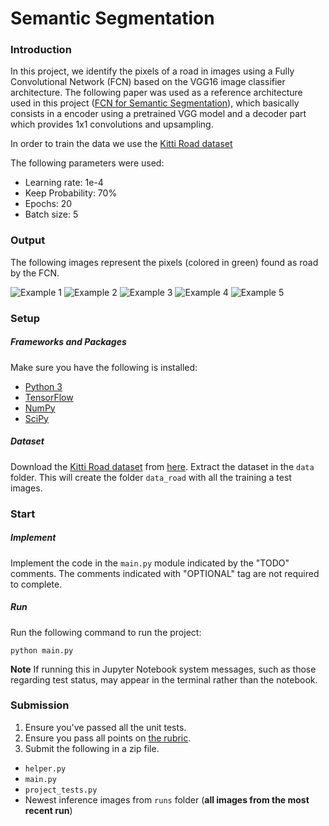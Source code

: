 # Semantic Segmentation
### Introduction
In this project, we identify the pixels of a road in images using a Fully Convolutional Network (FCN) based on the VGG16 image classifier architecture. The following paper was used as a reference architecture used in this project ([FCN for Semantic Segmentation](https://arxiv.org/pdf/1605.06211.pdf)), which basically consists in a encoder using a pretrained VGG model and a decoder part which provides 1x1 convolutions and upsampling.

In order to train the data we use the [Kitti Road dataset](http://www.cvlibs.net/datasets/kitti/eval_road.php)  

The following parameters were used:
 - Learning rate: 1e-4
 - Keep Probability: 70%
 - Epochs: 20
 - Batch size: 5

 ### Output

 The following images represent the pixels (colored in green) found as road by the FCN.

[//]: # (Image References)


[image1]: ./examples/um_000000.png "Image"
[image2]: ./examples/um_000003.png "Image"
[image3]: ./examples/um_000061.png "Image"
[image4]: ./examples/umm_000037.png "Image"
[image5]: ./examples/uu_000024.png "Image"

![Example 1][image1]
![Example 2][image2]
![Example 3][image3]
![Example 4][image4]
![Example 5][image5]


### Setup
##### Frameworks and Packages
Make sure you have the following is installed:
 - [Python 3](https://www.python.org/)
 - [TensorFlow](https://www.tensorflow.org/)
 - [NumPy](http://www.numpy.org/)
 - [SciPy](https://www.scipy.org/)
##### Dataset
Download the [Kitti Road dataset](http://www.cvlibs.net/datasets/kitti/eval_road.php) from [here](http://www.cvlibs.net/download.php?file=data_road.zip).  Extract the dataset in the `data` folder.  This will create the folder `data_road` with all the training a test images.

### Start
##### Implement
Implement the code in the `main.py` module indicated by the "TODO" comments.
The comments indicated with "OPTIONAL" tag are not required to complete.
##### Run
Run the following command to run the project:
```
python main.py
```
**Note** If running this in Jupyter Notebook system messages, such as those regarding test status, may appear in the terminal rather than the notebook.

### Submission
1. Ensure you've passed all the unit tests.
2. Ensure you pass all points on [the rubric](https://review.udacity.com/#!/rubrics/989/view).
3. Submit the following in a zip file.
 - `helper.py`
 - `main.py`
 - `project_tests.py`
 - Newest inference images from `runs` folder  (**all images from the most recent run**)
 

